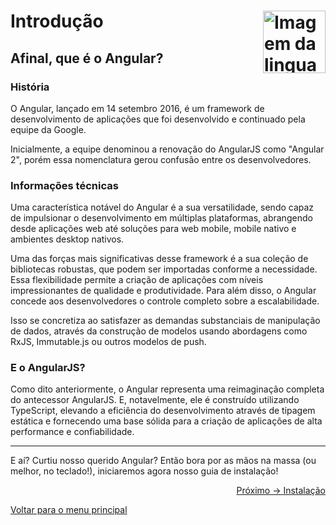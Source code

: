 # Introdução <img align="right" src="https://cdn.jsdelivr.net/gh/devicons/devicon/icons/angularjs/angularjs-original.svg" alt="Imagem da linguagem" width="100">

## Afinal, que é o Angular?

### História
O Angular, lançado em 14 setembro 2016, é um framework de desenvolvimento de aplicações que foi desenvolvido e continuado pela equipe da Google. 

Inicialmente, a equipe denominou a renovação do AngularJS como "Angular 2", porém essa nomenclatura gerou confusão entre os desenvolvedores.

### Informações técnicas 
Uma característica notável do Angular é a sua versatilidade, sendo capaz de impulsionar o desenvolvimento em múltiplas plataformas, abrangendo desde aplicações web até soluções para web mobile, mobile nativo e ambientes desktop nativos.

Uma das forças mais significativas desse framework é a sua coleção de bibliotecas robustas, que podem ser importadas conforme a necessidade. Essa flexibilidade permite a criação de aplicações com níveis impressionantes de qualidade e produtividade.
Para além disso, o Angular concede aos desenvolvedores o controle completo sobre a escalabilidade. 

Isso se concretiza ao satisfazer as demandas substanciais de manipulação de dados, através da construção de modelos usando abordagens como RxJS, Immutable.js ou outros modelos de push.

### E o AngularJS?
Como dito anteriormente, o Angular representa uma reimaginação completa do antecessor AngularJS. E, notavelmente, ele é construído utilizando TypeScript, elevando a eficiência do desenvolvimento através de tipagem estática e fornecendo uma base sólida para a criação de aplicações de alta performance e confiabilidade.

---

E aí? Curtiu nosso querido Angular? Então bora por as mãos na massa (ou melhor, no teclado!), iniciaremos agora nosso guia de instalação!

<p align="right">
  <a href="https://github.com/gbiz0/angular4noobs/blob/main/content/intro/instalacao.md">Próximo -> Instalação</a>
</p>

<p align="left">
  <a href="https://github.com/gbiz0/angular4noobs#roadmap">Voltar para o menu principal</a>
</p>